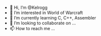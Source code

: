 - 👋 Hi, I’m @Kelrogg
- 👀 I’m interested in World of Warcraft
- 🌱 I’m currently learning C, C++, Assembler
- 💞️ I’m looking to collaborate on ...
- 📫 How to reach me ...

<!---
Kelrogg/Kelrogg is a ✨ special ✨ repository because its `README.md` (this file) appears on your GitHub profile.
You can click the Preview link to take a look at your changes.
--->

